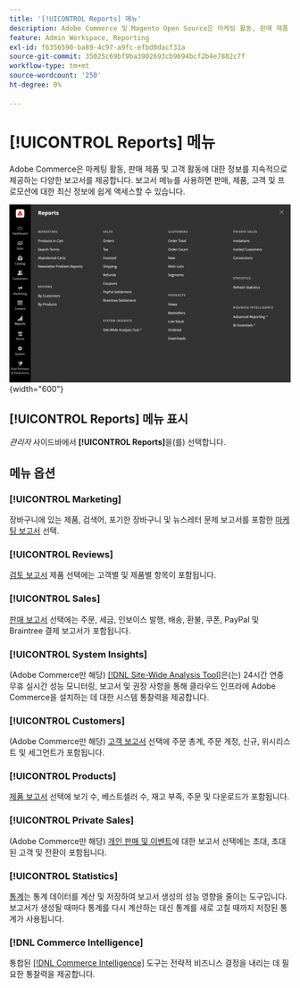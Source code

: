 ```yaml
---
title: '[!UICONTROL Reports] 메뉴'
description: Adobe Commerce 및 Magento Open Source은 마케팅 활동, 판매 제품 및 고객 활동에 대한 정보를 지속적으로 제공하는 다양한 보고서를 제공합니다.
feature: Admin Workspace, Reporting
exl-id: f6356590-ba89-4c97-a9fc-efbd0dacf31a
source-git-commit: 35025c69bf9ba3902693cb9694bcf2b4e7882c7f
workflow-type: tm+mt
source-wordcount: '250'
ht-degree: 0%

---
```


# [!UICONTROL Reports] 메뉴

Adobe Commerce은 마케팅 활동, 판매 제품 및 고객 활동에 대한 정보를 지속적으로 제공하는 다양한 보고서를 제공합니다. 보고서 메뉴를 사용하면 판매, 제품, 고객 및 프로모션에 대한 최신 정보에 쉽게 액세스할 수 있습니다.

![보고서 메뉴](./assets/overview.png){width="600"}

## [!UICONTROL Reports] 메뉴 표시

_관리자_ 사이드바에서 **[!UICONTROL Reports]**&#x200B;을(를) 선택합니다.

## 메뉴 옵션

### [!UICONTROL Marketing]

장바구니에 있는 제품, 검색어, 포기한 장바구니 및 뉴스레터 문제 보고서를 포함한 [마케팅 보고서](marketing-reports.md) 선택.

### [!UICONTROL Reviews]

[검토 보고서](review-reports.md) 제품 선택에는 고객별 및 제품별 항목이 포함됩니다.

### [!UICONTROL Sales]

[판매 보고서](sales-reports.md) 선택에는 주문, 세금, 인보이스 발행, 배송, 환불, 쿠폰, PayPal 및 Braintree 결제 보고서가 포함됩니다.

### [!UICONTROL System Insights]

(Adobe Commerce만 해당) [[!DNL Site-Wide Analysis Tool]](https://experienceleague.adobe.com/docs/commerce-operations/tools/site-wide-analysis-tool/access.html?lang=ko)은(는) 24시간 연중무휴 실시간 성능 모니터링, 보고서 및 권장 사항을 통해 클라우드 인프라에 Adobe Commerce을 설치하는 데 대한 시스템 통찰력을 제공합니다.

### [!UICONTROL Customers]

(Adobe Commerce만 해당) [고객 보고서](customer-reports.md) 선택에 주문 총계, 주문 계정, 신규, 위시리스트 및 세그먼트가 포함됩니다.

### [!UICONTROL Products]

[제품 보고서](product-reports.md) 선택에 보기 수, 베스트셀러 수, 재고 부족, 주문 및 다운로드가 포함됩니다.

### [!UICONTROL Private Sales]

(Adobe Commerce만 해당) [개인 판매 및 이벤트](private-sales-reports.md)에 대한 보고서 선택에는 초대, 초대된 고객 및 전환이 포함됩니다.

### [!UICONTROL Statistics]

[통계](sales-reports.md#refresh-statistics)는 통계 데이터를 계산 및 저장하여 보고서 생성의 성능 영향을 줄이는 도구입니다. 보고서가 생성될 때마다 통계를 다시 계산하는 대신 통계를 새로 고칠 때까지 저장된 통계가 사용됩니다.

### [!DNL Commerce Intelligence]

통합된 [[!DNL Commerce Intelligence]](business-intelligence.md) 도구는 전략적 비즈니스 결정을 내리는 데 필요한 통찰력을 제공합니다.
